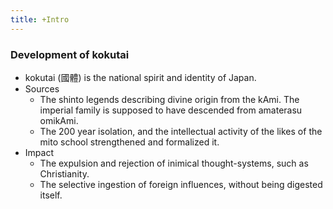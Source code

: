 ```yaml
---
title: +Intro
---
```

### Development of kokutai

- kokutai (國體) is the national spirit and identity of Japan.
- Sources
    - The shinto legends describing divine origin from the kAmi. The imperial family is supposed to have descended from amaterasu omikAmi.
    - The 200 year isolation, and the intellectual activity of the likes of the mito school strengthened and formalized it.
- Impact
    - The expulsion and rejection of inimical thought-systems, such as Christianity.
    - The selective ingestion of foreign influences, without being digested itself.